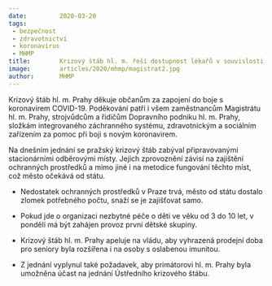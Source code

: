 ```yaml
---
date:         2020-03-20
tags:         
 - bezpečnost 
 - zdravotnictví 
 - koronavirus 
 - MHMP
title:        Krizový štáb hl. m. řeší dostupnost lékařů v souvislosti s nedostatkem ochranných prostředků"
image: 	      articles/2020/mhmp/magistrat2.jpg
author:       MHMP
---
```


Krizový štáb hl. m. Prahy děkuje občanům za zapojení do boje s koronavirem COVID-19. Poděkování patří i všem zaměstnancům Magistrátu hl. m. Prahy, strojvůdcům a řidičům Dopravního podniku hl. m. Prahy, složkám integrovaného záchranného systému, zdravotnickým a sociálním zařízením za pomoc při boji s novým koronavirem.

Na dnešním jednání se pražský krizový štáb zabýval připravovanými stacionárními odběrovými místy. Jejich zprovoznění závisí na zajištění ochranných prostředků a mimo jiné i na metodice fungování těchto míst, což město očekává od státu.

* Nedostatek ochranných prostředků v Praze trvá, město od státu dostalo zlomek potřebného počtu, snaží se je zajišťovat samo.

* Pokud jde o organizaci nezbytné péče o děti ve věku od 3 do 10 let, v pondělí má být zahájen provoz první dětské skupiny.

* Krizový štáb hl. m. Prahy apeluje na vládu, aby vyhrazená prodejní doba pro seniory byla rozšířena i na osoby s oslabenou imunitou.

* Z jednání vyplynul také požadavek, aby primátorovi hl. m. Prahy byla umožněna účast na jednání Ústředního krizového štábu.
